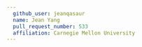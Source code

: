 ```yaml
---
  github_user: jeanqasaur
  name: Jean Yang
  pull_request_number: 533
  affiliation: Carnegie Mellon University
---
```

